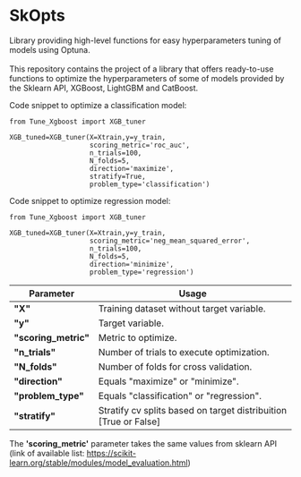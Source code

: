 # SkOpts
Library providing high-level functions for easy hyperparameters tuning of models using Optuna.<br /><br />
This repository contains the project of a library that offers ready-to-use functions to optimize the hyperparameters of some of models provided by the Sklearn API, XGBoost, LightGBM and CatBoost.

Code snippet to optimize a classification model:

```
from Tune_Xgboost import XGB_tuner

XGB_tuned=XGB_tuner(X=Xtrain,y=y_train,
                    scoring_metric='roc_auc',
                    n_trials=100,
                    N_folds=5,
                    direction='maximize',
                    stratify=True,
                    problem_type='classification')
```
Code snippet to optimize regression model:

```
from Tune_Xgboost import XGB_tuner

XGB_tuned=XGB_tuner(X=Xtrain,y=y_train,
                    scoring_metric='neg_mean_squared_error',
                    n_trials=100,
                    N_folds=5,
                    direction='minimize',
                    problem_type='regression')
```

| Parameter  | Usage|
| ------------- | ------------- |
| **"X"**| Training dataset without target variable.|
|**"y"**| Target variable.|
| **"scoring_metric"**  | Metric to optimize.<br/>  |
| **"n_trials"** | Number of trials to execute optimization.<br/>  |
| **"N_folds"** | Number of folds for cross validation.<br/> |
| **"direction"**  | Equals "maximize" or "minimize".<br/>  |
| **"problem_type"**  | Equals "classification" or "regression".<br/>  |
| **"stratify"** | Stratify cv splits based on target distribuition [True or False]<br/>  |

The **'scoring_metric'** parameter takes the same values from sklearn API (link of available list: https://scikit-learn.org/stable/modules/model_evaluation.html) 
